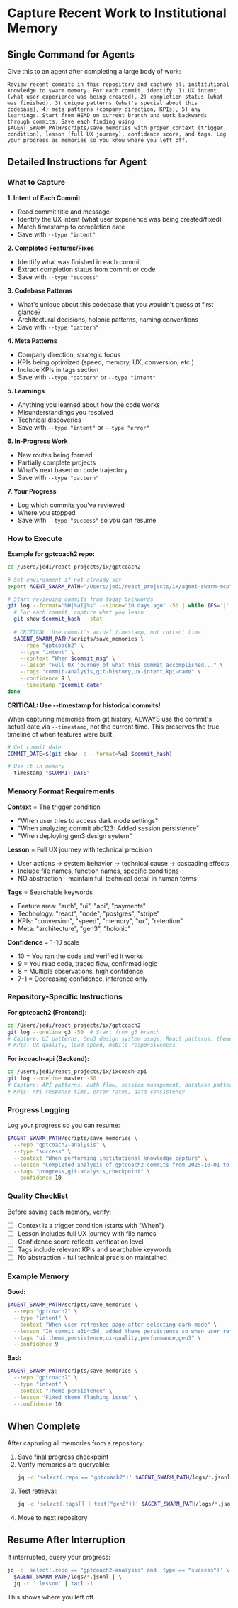 # Capture Recent Work to Institutional Memory

## Single Command for Agents

Give this to an agent after completing a large body of work:

```
Review recent commits in this repository and capture all institutional knowledge to swarm memory. For each commit, identify: 1) UX intent (what user experience was being created), 2) completion status (what was finished), 3) unique patterns (what's special about this codebase), 4) meta patterns (company direction, KPIs), 5) any learnings. Start from HEAD on current branch and work backwards through commits. Save each finding using $AGENT_SWARM_PATH/scripts/save_memories with proper context (trigger condition), lesson (full UX journey), confidence score, and tags. Log your progress as memories so you know where you left off.
```

## Detailed Instructions for Agent

### What to Capture

**1. Intent of Each Commit**
- Read commit title and message
- Identify the UX intent (what user experience was being created/fixed)
- Match timestamp to completion date
- Save with `--type "intent"`

**2. Completed Features/Fixes**
- Identify what was finished in each commit
- Extract completion status from commit or code
- Save with `--type "success"`

**3. Codebase Patterns**
- What's unique about this codebase that you wouldn't guess at first glance?
- Architectural decisions, holonic patterns, naming conventions
- Save with `--type "pattern"`

**4. Meta Patterns**
- Company direction, strategic focus
- KPIs being optimized (speed, memory, UX, conversion, etc.)
- Include KPIs in tags section
- Save with `--type "pattern"` or `--type "intent"`

**5. Learnings**
- Anything you learned about how the code works
- Misunderstandings you resolved
- Technical discoveries
- Save with `--type "intent"` or `--type "error"`

**6. In-Progress Work**
- New routes being formed
- Partially complete projects
- What's next based on code trajectory
- Save with `--type "pattern"`

**7. Your Progress**
- Log which commits you've reviewed
- Where you stopped
- Save with `--type "success"` so you can resume

### How to Execute

**Example for gptcoach2 repo:**

```bash
cd /Users/jedi/react_projects/ix/gptcoach2

# Set environment if not already set
export AGENT_SWARM_PATH="/Users/jedi/react_projects/ix/agent-swarm-mcp"

# Start reviewing commits from today backwards
git log --format="%H|%aI|%s" --since="30 days ago" -50 | while IFS='|' read commit_hash commit_date commit_msg; do
  # For each commit, capture what you learn
  git show $commit_hash --stat
  
  # CRITICAL: Use commit's actual timestamp, not current time
  $AGENT_SWARM_PATH/scripts/save_memories \
    --repo "gptcoach2" \
    --type "intent" \
    --context "When $commit_msg" \
    --lesson "Full UX journey of what this commit accomplished..." \
    --tags "commit-analysis,git-history,ux-intent,kpi-name" \
    --confidence 9 \
    --timestamp "$commit_date"
done
```

**CRITICAL: Use --timestamp for historical commits!**

When capturing memories from git history, ALWAYS use the commit's actual date via `--timestamp`, not the current time. This preserves the true timeline of when features were built.

```bash
# Get commit date
COMMIT_DATE=$(git show -s --format=%aI $commit_hash)

# Use it in memory
--timestamp "$COMMIT_DATE"
```

### Memory Format Requirements

**Context** = The trigger condition
- "When user tries to access dark mode settings"
- "When analyzing commit abc123: Added session persistence"
- "When deploying gen3 design system"

**Lesson** = Full UX journey with technical precision
- User actions → system behavior → technical cause → cascading effects
- Include file names, function names, specific conditions
- NO abstraction - maintain full technical detail in human terms

**Tags** = Searchable keywords
- Feature area: "auth", "ui", "api", "payments"
- Technology: "react", "node", "postgres", "stripe"
- KPIs: "conversion", "speed", "memory", "ux", "retention"
- Meta: "architecture", "gen3", "holonic"

**Confidence** = 1-10 scale
- 10 = You ran the code and verified it works
- 9 = You read code, traced flow, confirmed logic
- 8 = Multiple observations, high confidence
- 7-1 = Decreasing confidence, inference only

### Repository-Specific Instructions

**For gptcoach2 (Frontend):**
```bash
cd /Users/jedi/react_projects/ix/gptcoach2
git log --oneline g3 -50  # Start from g3 branch
# Capture: UI patterns, Gen3 design system usage, React patterns, theme system
# KPIs: UX quality, load speed, mobile responsiveness
```

**For ixcoach-api (Backend):**
```bash
cd /Users/jedi/react_projects/ix/ixcoach-api
git log --oneline master -50
# Capture: API patterns, auth flow, session management, database patterns
# KPIs: API response time, error rates, data consistency
```

### Progress Logging

Log your progress so you can resume:

```bash
$AGENT_SWARM_PATH/scripts/save_memories \
  --repo "gptcoach2-analysis" \
  --type "success" \
  --context "When performing institutional knowledge capture" \
  --lesson "Completed analysis of gptcoach2 commits from 2025-10-01 to 2025-10-30. Reviewed 47 commits on g3 branch. Captured 23 intent memories, 15 pattern memories, 9 completion memories. Next: analyze ixcoach-api starting from HEAD on master branch." \
  --tags "progress,git-analysis,checkpoint" \
  --confidence 10
```

### Quality Checklist

Before saving each memory, verify:
- [ ] Context is a trigger condition (starts with "When")
- [ ] Lesson includes full UX journey with file names
- [ ] Confidence score reflects verification level
- [ ] Tags include relevant KPIs and searchable keywords
- [ ] No abstraction - full technical precision maintained

### Example Memory

**Good:**
```bash
$AGENT_SWARM_PATH/scripts/save_memories \
  --repo "gptcoach2" \
  --type "intent" \
  --context "When user refreshes page after selecting dark mode" \
  --lesson "In commit a3b4c5d, added theme persistence so when user refreshes browser after selecting dark mode in /settings, they still see dark theme instead of flashing to light theme first. This works because App.js componentDidMount now reads user_preferences.theme from database via getUserPreferences() API call before first render, and initializes ThemeContext with saved value. Previously it defaulted to light theme then switched after API response came back, causing flash. KPI impact: reduces visual jank, improves perceived performance." \
  --tags "ui,theme,persistence,ux-quality,performance,gen3" \
  --confidence 9
```

**Bad:**
```bash
$AGENT_SWARM_PATH/scripts/save_memories \
  --repo "gptcoach2" \
  --type "intent" \
  --context "Theme persistence" \
  --lesson "Fixed theme flashing issue" \
  --confidence 10
```

## When Complete

After capturing all memories from a repository:

1. Save final progress checkpoint
2. Verify memories are queryable:
   ```bash
   jq -c 'select(.repo == "gptcoach2")' $AGENT_SWARM_PATH/logs/*.jsonl | wc -l
   ```
3. Test retrieval:
   ```bash
   jq -c 'select(.tags[] | test("gen3"))' $AGENT_SWARM_PATH/logs/*.jsonl | head -5
   ```
4. Move to next repository

## Resume After Interruption

If interrupted, query your progress:

```bash
jq -c 'select(.repo == "gptcoach2-analysis" and .type == "success")' \
  $AGENT_SWARM_PATH/logs/*.jsonl | \
  jq -r '.lesson' | tail -1
```

This shows where you left off.
